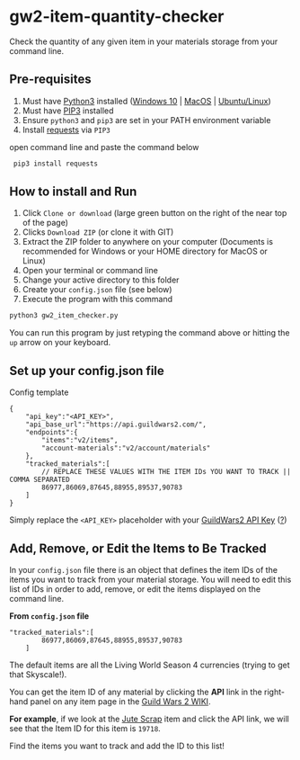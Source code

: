 # gw2-item-quantity-checker
Check the quantity of any given item in your materials storage from your command line.

## Pre-requisites

1. Must have [Python3]() installed ([Windows 10](https://www.youtube.com/watch?v=V_ACbv4329E) | [MacOS](https://programwithus.com/learn-to-code/install-python3-mac/) | [Ubuntu/Linux](http://ubuntuhandbook.org/index.php/2017/07/install-python-3-6-1-in-ubuntu-16-04-lts/))
2. Must have [PIP3]() installed
3. Ensure `python3` and `pip3` are set in your PATH environment variable
4. Install [requests]() via `PIP3`

open command line and paste the command below
   ```bash
    pip3 install requests
   ```

## How to install and Run

1. Click `Clone or download` (large green button on the right of the near top of the page)
2. Clicks `Download ZIP` (or clone it with GIT)
3. Extract the ZIP folder to anywhere on your computer (Documents is recommended for Windows or your HOME directory for MacOS or Linux)
4. Open your terminal or command line
5. Change your active directory to this folder
6. Create your `config.json` file (see below)
7. Execute the program with this command

```bash
python3 gw2_item_checker.py
```

You can run this program by just retyping the command above or hitting the `up` arrow on your keyboard. 


## Set up your config.json file

Config template
```
{
    "api_key":"<API_KEY>",
    "api_base_url":"https://api.guildwars2.com/",
    "endpoints":{
        "items":"v2/items",
        "account-materials":"v2/account/materials"
    },
    "tracked_materials":[
        // REPLACE THESE VALUES WITH THE ITEM IDs YOU WANT TO TRACK || COMMA SEPARATED
        86977,86069,87645,88955,89537,90783 
    ]
}
```
Simply replace the `<API_KEY>` placeholder with your [GuildWars2 API Key](https://account.arena.net/applications) ([?](https://wiki.guildwars2.com/wiki/API:API_key))


## Add, Remove, or Edit the Items to Be Tracked

In your `config.json` file there is an object that defines the item IDs of the items you want to track from your material storage. You will need to edit this list of IDs in order to add, remove, or edit the items displayed on the command line.

**From `config.json` file**
```
"tracked_materials":[
        86977,86069,87645,88955,89537,90783 
    ]
```

The default items are all the Living World Season 4 currencies (trying to get that Skyscale!).

You can get the item ID of any material by clicking the **API** link in the right-hand panel on any item page in the [Guild Wars 2 WIKI](https://wiki.guildwars2.com/).

**For example**, if we look at the [Jute Scrap](https://wiki.guildwars2.com/wiki/Jute_Scrap) item and click the API link, we will see that the Item ID for this item is `19718`.

Find the items you want to track and add the ID to this list!

